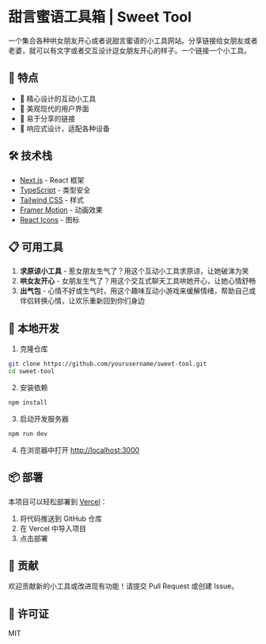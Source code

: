 # 甜言蜜语工具箱 | Sweet Tool

一个集合各种哄女朋友开心或者说甜言蜜语的小工具网站。分享链接给女朋友或者老婆，就可以有文字或者交互设计逗女朋友开心的样子。一个链接一个小工具。

## 🌟 特点

- 💖 精心设计的互动小工具
- 🎨 美观现代的用户界面
- 🚀 易于分享的链接
- 📱 响应式设计，适配各种设备

## 🛠️ 技术栈

- [Next.js](https://nextjs.org/) - React 框架
- [TypeScript](https://www.typescriptlang.org/) - 类型安全
- [Tailwind CSS](https://tailwindcss.com/) - 样式
- [Framer Motion](https://www.framer.com/motion/) - 动画效果
- [React Icons](https://react-icons.github.io/react-icons/) - 图标

## 📋 可用工具

1. **求原谅小工具** - 惹女朋友生气了？用这个互动小工具求原谅，让她破涕为笑
2. **哄女友开心** - 女朋友生气了？用这个交互式聊天工具哄她开心，让她心情舒畅
3. **出气包** - 心情不好或生气时，用这个趣味互动小游戏来缓解情绪，帮助自己或伴侣转换心情，让欢乐重新回到你们身边

## 🚀 本地开发

1. 克隆仓库

```bash
git clone https://github.com/yourusername/sweet-tool.git
cd sweet-tool
```

2. 安装依赖

```bash
npm install
```

3. 启动开发服务器

```bash
npm run dev
```

4. 在浏览器中打开 [http://localhost:3000](http://localhost:3000)

## 📦 部署

本项目可以轻松部署到 [Vercel](https://vercel.com/)：

1. 将代码推送到 GitHub 仓库
2. 在 Vercel 中导入项目
3. 点击部署

## 🤝 贡献

欢迎贡献新的小工具或改进现有功能！请提交 Pull Request 或创建 Issue。

## 📄 许可证

MIT
